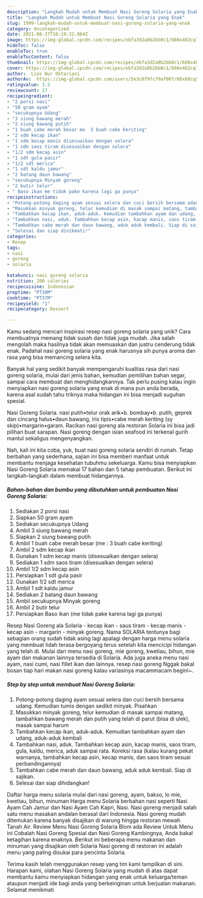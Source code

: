 ```yaml
---
description: "Langkah Mudah untuk Membuat Nasi Goreng Solaria yang Enak"
title: "Langkah Mudah untuk Membuat Nasi Goreng Solaria yang Enak"
slug: 1999-langkah-mudah-untuk-membuat-nasi-goreng-solaria-yang-enak
category: Uncategorized
date: 2021-06-27T16:19:22.864Z
image: https://img-global.cpcdn.com/recipes/ebfa3d2a0b2bb0c1/680x482cq70/nasi-goreng-solaria-foto-resep-utama.jpg
hideToc: false
enableToc: true
enableTocContent: false
thumbnail: https://img-global.cpcdn.com/recipes/ebfa3d2a0b2bb0c1/680x482cq70/nasi-goreng-solaria-foto-resep-utama.jpg
cover: https://img-global.cpcdn.com/recipes/ebfa3d2a0b2bb0c1/680x482cq70/nasi-goreng-solaria-foto-resep-utama.jpg
author:  Lies Nur Oktariani
authorAv:  https://img-global.cpcdn.com/users/5e3c079fc79af007/60x60cq50/avatar.jpg
ratingvalue: 3.5
reviewcount: 17
recipeingredient:
- "2 porsi nasi"
- "50 gram ayam"
- "secukupnya Udang"
- "3 siung bawang merah"
- "2 siung bawang putih"
- "1 buah cabe merah besar me  3 buah cabe keriting"
- "2 sdm kecap ikan"
- "1 sdm kecap manis disesuaikan dengan selera"
- "1 sdm saos tiram disesuaikan dengan selera"
- "1/2 sdm kecap asin"
- "1 sdt gula pasir"
- "1/2 sdt merica"
- "1 sdt kaldu jamur"
- "2 batang daun bawang"
- "secukupnya Minyak goreng"
- "2 butir telur"
- " Baso ikan me tidak pake karena lagi ga punya"
recipeinstructions:
- "Potong-potong daging ayam sesuai selera dan cuci bersih bersama udang. Kemudian tumis dengan sedikit minyak. Pisahkan"
- "Masukkan minyak goreng, telur kemudian di masak sampai matang, tambahkan bawang merah dan putih yang telah di parut (bisa di ulek), masak sampai harum"
- "Tambahkan kecap ikan, aduk-aduk. Kemudian tambahkan ayam dan udang, aduk-aduk kembali"
- "Tambahkan nasi, aduk. Tambahkan kecap asin, kacap manis, saos tiram, gula, kaldu, merica, aduk sampai rata. Koreksi rasa (kalau kurang pekat warnanya, tambahkan kecap asin, kecap manis, dan saos tiram sesuai perbandingannya)"
- "Tambahkan cabe merah dan daun bawang, aduk aduk kembali. Siap di sajikan."
- "Selesai dan siap dinikmati!"
categories:
- Resep
tags:
- nasi
- goreng
- solaria

katakunci: nasi goreng solaria 
nutrition: 200 calories
recipecuisine: Indonesian
preptime: "PT30M"
cooktime: "PT37M"
recipeyield: "1"
recipecategory: Dessert

---
```



Kamu sedang mencari inspirasi resep nasi goreng solaria yang unik? Cara membuatnya memang tidak susah dan tidak juga mudah. Jika salah mengolah maka hasilnya tidak akan memuaskan dan justru cenderung tidak enak. Padahal nasi goreng solaria yang enak harusnya sih punya aroma dan rasa yang bisa memancing selera kita.


Banyak hal yang sedikit banyak mempengaruhi kualitas rasa dari nasi goreng solaria, mulai dari jenis bahan, kemudian pemilihan bahan segar, sampai cara membuat dan menghidangkannya. Tak perlu pusing kalau ingin menyiapkan nasi goreng solaria yang enak di mana pun anda berada, karena asal sudah tahu triknya maka hidangan ini bisa menjadi suguhan spesial.

Nasi Goreng Solaria. nasi putih•telur orak arik•b. bombay•b. putih, geprek dan cincang halus•daun bawang, iris tipis•cabe merah keriting (sy skip)•margarin•garam. Racikan nasi goreng ala restoran Solaria ini bisa jadi pilihan buat sarapan. Nasi goreng dengan isian seafood ini terkenal gurih mantul sekaligus mengenyangkan.


Nah, kali ini kita coba, yuk, buat nasi goreng solaria sendiri di rumah. Tetap berbahan yang sederhana, sajian ini bisa memberi manfaat untuk membantu menjaga kesehatan tubuhmu sekeluarga. Kamu bisa menyiapkan Nasi Goreng Solaria memakai 17 bahan dan 5 tahap pembuatan. Berikut ini langkah-langkah dalam membuat hidangannya.

<!--inarticleads1-->

##### Bahan-bahan dan bumbu yang dibutuhkan untuk pembuatan Nasi Goreng Solaria:

1. Sediakan 2 porsi nasi
1. Siapkan 50 gram ayam
1. Sediakan secukupnya Udang
1. Ambil 3 siung bawang merah
1. Siapkan 2 siung bawang putih
1. Ambil 1 buah cabe merah besar (me : 3 buah cabe keriting)
1. Ambil 2 sdm kecap ikan
1. Gunakan 1 sdm kecap manis (disesuaikan dengan selera)
1. Sediakan 1 sdm saos tiram (disesuaikan dengan selera)
1. Ambil 1/2 sdm kecap asin
1. Persiapkan 1 sdt gula pasir
1. Gunakan 1/2 sdt merica
1. Ambil 1 sdt kaldu jamur
1. Sediakan 2 batang daun bawang
1. Ambil secukupnya Minyak goreng
1. Ambil 2 butir telur
1. Persiapkan  Baso ikan (me tidak pake karena lagi ga punya)


Resep Nasi Goreng ala Solaria - kecap ikan - saus tiram - kecap manis - kecap asin - margarin - minyak goreng. Nama SOLARIA tentunya bagi sebagian orang sudah tidak asing lagi apalagi dengan harga menu solaria yang membuat lidah terasa bergoyang terus setelah kita mencicipi hidangan yang telah di. Mulai dari menu nasi goreng, mie goreng, kwetiau, bihun, mie ayam dan makanan lainnya tersedia di Solaria. Ada juga aneka menu nasi ayam, nasi cumi, nasi fillet ikan dan lainnya. resep nasi goreng Nggak bakal bosan tiap hari makan nasi goreng kalau variasinya macammacam begini~. 

<!--inarticleads2-->

##### Step by step untuk membuat Nasi Goreng Solaria:

1. Potong-potong daging ayam sesuai selera dan cuci bersih bersama udang. Kemudian tumis dengan sedikit minyak. Pisahkan
1. Masukkan minyak goreng, telur kemudian di masak sampai matang, tambahkan bawang merah dan putih yang telah di parut (bisa di ulek), masak sampai harum
1. Tambahkan kecap ikan, aduk-aduk. Kemudian tambahkan ayam dan udang, aduk-aduk kembali
1. Tambahkan nasi, aduk. Tambahkan kecap asin, kacap manis, saos tiram, gula, kaldu, merica, aduk sampai rata. Koreksi rasa (kalau kurang pekat warnanya, tambahkan kecap asin, kecap manis, dan saos tiram sesuai perbandingannya)
1. Tambahkan cabe merah dan daun bawang, aduk aduk kembali. Siap di sajikan.
1. Selesai dan siap dihidangkan!

Daftar harga menu solaria mulai dari nasi goreng, ayam, bakso, lo mie, kwetiau, bihun, minuman Harga menu Solaria berbahan nasi seperti Nasi Ayam Cah Jamur dan Nasi Ayam Cah Kapri, Nasi. Nasi goreng menjadi salah satu menu masakan andalan berasal dari Indonesia. Nasi goreng mudah ditemukan karena banyak disajikan di warung hingga restoran mewah Tanah Air. Review Menu Nasi Goreng Solaria Blom ada Review Untuk Menu ini Cobalah Nasi Goreng Spesial dan Nasi Goreng Kambingnya, Anda bakal ketagihan karena enaknya. Berikut ini beberapa menu makanan dan minuman yang disajikan oleh Solaria Nasi goreng di restoran ini adalah menu yang paling disukai para pencinta Solaria. 

Terima kasih telah menggunakan resep yang tim kami tampilkan di sini. Harapan kami, olahan Nasi Goreng Solaria yang mudah di atas dapat membantu kamu menyiapkan hidangan yang enak untuk keluarga/teman ataupun menjadi ide bagi anda yang berkeinginan untuk berjualan makanan. Selamat menikmati
